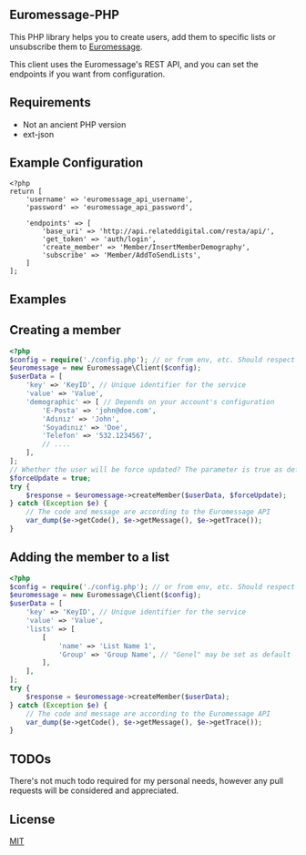 Euromessage-PHP
--------

This PHP library helps you to create users, add them to specific lists or unsubscribe them to [Euromessage](https://www.euromsg.com/).

This client uses the Euromessage's REST API, and you can set the endpoints if you want from configuration.

Requirements
--------
* Not an ancient PHP version
* ext-json

Example Configuration
--------
```
<?php
return [
    'username' => 'euromessage_api_username',
    'password' => 'euromessage_api_password',

    'endpoints' => [
        'base_uri' => 'http://api.relateddigital.com/resta/api/',
        'get_token' => 'auth/login',
        'create_member' => 'Member/InsertMemberDemography',
        'subscribe' => 'Member/AddToSendLists',
    ]
];
```

Examples
--------

## Creating a member

```php
<?php
$config = require('./config.php'); // or from env, etc. Should respect the example configuration
$euromessage = new Euromessage\Client($config);
$userData = [
    'key' => 'KeyID', // Unique identifier for the service
    'value' => 'Value',
    'demographic' => [ // Depends on your account's configuration
        'E-Posta' => 'john@doe.com',
        'Adınız' => 'John',
        'Soyadınız' => 'Doe',
        'Telefon' => '532.1234567',
        // ....
    ],
];
// Whether the user will be force updated? The parameter is true as default, no need to set.
$forceUpdate = true;
try {
    $response = $euromessage->createMember($userData, $forceUpdate);
} catch (Exception $e) {
    // The code and message are according to the Euromessage API
    var_dump($e->getCode(), $e->getMessage(), $e->getTrace());
}
```

## Adding the member to a list

```php
<?php
$config = require('./config.php'); // or from env, etc. Should respect the example configuration
$euromessage = new Euromessage\Client($config);
$userData = [
    'key' => 'KeyID', // Unique identifier for the service
    'value' => 'Value',
    'lists' => [
        [
            'name' => 'List Name 1',
            'Group' => 'Group Name', // "Genel" may be set as default
        ],
    ],
];
try {
    $response = $euromessage->createMember($userData);
} catch (Exception $e) {
    // The code and message are according to the Euromessage API
    var_dump($e->getCode(), $e->getMessage(), $e->getTrace());
}
```

TODOs
--------
There's not much todo required for my personal needs, however any pull requests will be considered and appreciated. 

License
--------
[MIT](./LICENSE)